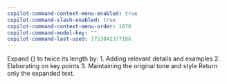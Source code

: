 ```yaml
---
copilot-command-context-menu-enabled: true
copilot-command-slash-enabled: true
copilot-command-context-menu-order: 1070
copilot-command-model-key: ""
copilot-command-last-used: 1753842377186
---
```

Expand {} to twice its length by:
    1. Adding relevant details and examples
    2. Elaborating on key points
    3. Maintaining the original tone and style
    Return only the expanded text.